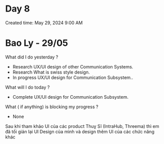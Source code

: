 # Day 8

Created time: May 29, 2024 9:00 AM

# Bao Ly - 29/05

What did I do yesterday ?

- Research UX/UI design of other Communication Systems.
- Research What is swiss style design.
- In progress UX/UI design for Communication Subsystem..

What will I do today ?

- Complete UX/UI design for Communication Subsystem.

What ( if anything) is blocking my progress ?

- None

Sau khi tham khảo UI của các product Thuỵ Sĩ (IntraHub, Threema) thì em đã tối giản lại UI Design của mình và design thêm UI của các chức năng khác